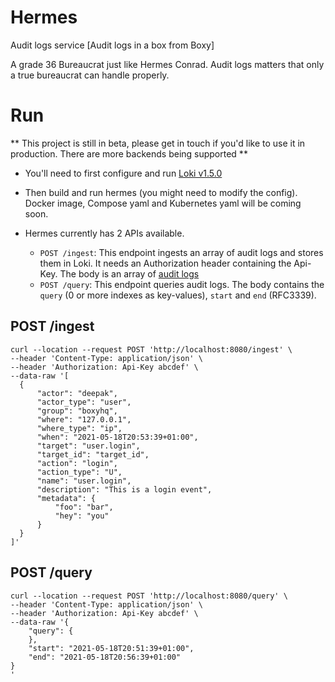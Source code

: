 # Hermes
Audit logs service [Audit logs in a box from Boxy]

A grade 36 Bureaucrat just like Hermes Conrad. Audit logs matters that only a true bureaucrat can handle properly.

# Run
** This project is still in beta, please get in touch if you'd like to use it in production. There are more backends being supported **

- You'll need to first configure and run [Loki v1.5.0](https://github.com/grafana/loki)

- Then build and run hermes (you might need to modify the config). Docker image, Compose yaml and Kubernetes yaml will be coming soon.

- Hermes currently has 2 APIs available.
  - `POST /ingest`: This endpoint ingests an array of audit logs and stores them in Loki. It needs an Authorization header containing the Api-Key. The body is an array of [audit logs](https://github.com/boxyhq/hermes/blob/main/types/audit-log.go)
  - `POST /query`: This endpoint queries audit logs. The body contains the `query` (0 or more indexes as key-values), `start` and `end` (RFC3339).

## POST /ingest
  ```console
  curl --location --request POST 'http://localhost:8080/ingest' \
--header 'Content-Type: application/json' \
--header 'Authorization: Api-Key abcdef' \
--data-raw '[
    {
        "actor": "deepak",
        "actor_type": "user",
        "group": "boxyhq",
        "where": "127.0.0.1",
        "where_type": "ip",
        "when": "2021-05-18T20:53:39+01:00",
        "target": "user.login",
        "target_id": "target_id",
        "action": "login",
        "action_type": "U",
        "name": "user.login",
        "description": "This is a login event",
        "metadata": {
            "foo": "bar",
            "hey": "you"
        }
    }
]'
```

## POST /query
```
curl --location --request POST 'http://localhost:8080/query' \
--header 'Content-Type: application/json' \
--header 'Authorization: Api-Key abcdef' \
--data-raw '{
    "query": {
    },
    "start": "2021-05-18T20:51:39+01:00",
    "end": "2021-05-18T20:56:39+01:00"
}
'
```
